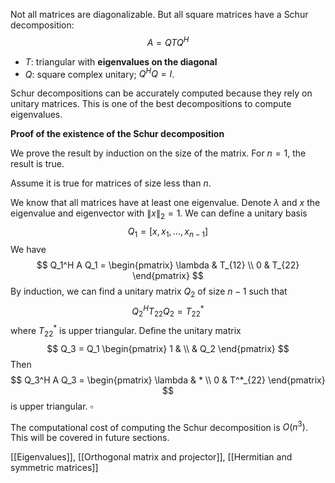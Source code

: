 Not all matrices are diagonalizable. But all square matrices have a Schur decomposition:
$$
A = QTQ^H
$$
- $T$: triangular with **eigenvalues on the diagonal**
- $Q$: square complex unitary; $Q^H Q =I$.

Schur decompositions can be accurately computed because they rely on unitary matrices. This is one of the best decompositions to compute eigenvalues.

**Proof of the existence of the Schur decomposition**

We prove the result by induction on the size of the matrix. For $n=1$, the result is true.

Assume it is true for matrices of size less than $n$.

We know that all matrices have at least one eigenvalue. Denote $\lambda$ and $x$ the eigenvalue and eigenvector with $\|x\|_2 = 1$. We can define a unitary basis
$$
Q_1 = \big[ x, x_1, \dots, x_{n-1} \big]
$$
We have
$$
Q_1^H A Q_1 = \begin{pmatrix}
\lambda & T_{12} \\
0 & T_{22}
\end{pmatrix}
$$
By induction, we can find a unitary matrix $Q_2$ of size $n-1$ such that
$$
Q_2^H T_{22} Q_2 = T^*_{22}
$$
where $T^*_{22}$ is upper triangular. Define the unitary matrix
$$
Q_3 = Q_1 \begin{pmatrix}
1 & \\
 & Q_2
\end{pmatrix}
$$
Then
$$
Q_3^H A Q_3 =
\begin{pmatrix}
\lambda & * \\
0 & T^*_{22}
\end{pmatrix}
$$
is upper triangular. $\square$

The computational cost of computing the Schur decomposition is $O(n^3)$. This will be covered in future sections.

[[Eigenvalues]], [[Orthogonal matrix and projector]], [[Hermitian and symmetric matrices]]
